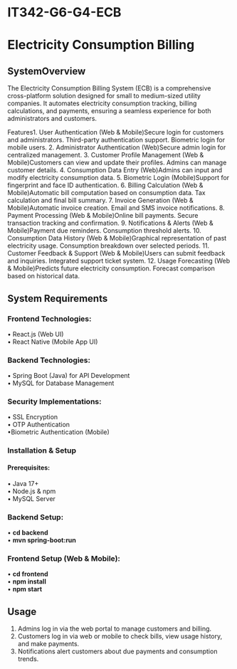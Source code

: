# IT342-G6-G4-ECB


<h1>Electricity Consumption Billing</h1> 



<h2>SystemOverview</h2>

The Electricity Consumption Billing System (ECB) is a comprehensive cross-platform solution designed for small to medium-sized utility companies. It automates electricity consumption tracking, billing calculations, and payments, ensuring a seamless experience for both administrators and customers.

Features1. User Authentication (Web & Mobile)Secure login for customers and administrators.
Third-party authentication support.
Biometric login for mobile users.
2. Administrator Authentication (Web)Secure admin login for centralized management.
3. Customer Profile Management (Web & Mobile)Customers can view and update their profiles.
Admins can manage customer details.
4. Consumption Data Entry (Web)Admins can input and modify electricity consumption data.
5. Biometric Login (Mobile)Support for fingerprint and face ID authentication.
6. Billing Calculation (Web & Mobile)Automatic bill computation based on consumption data.
Tax calculation and final bill summary.
7. Invoice Generation (Web & Mobile)Automatic invoice creation.
Email and SMS invoice notifications.
8. Payment Processing (Web & Mobile)Online bill payments.
Secure transaction tracking and confirmation.
9. Notifications & Alerts (Web & Mobile)Payment due reminders.
Consumption threshold alerts.
10. Consumption Data History (Web & Mobile)Graphical representation of past electricity usage.
Consumption breakdown over selected periods.
11. Customer Feedback & Support (Web & Mobile)Users can submit feedback and inquiries.
Integrated support ticket system.
12. Usage Forecasting (Web & Mobile)Predicts future electricity consumption.
Forecast comparison based on historical data.

<h2>System Requirements</h2>

<h3>Frontend Technologies:</h3>
• React.js (Web UI)<br>
• React Native (Mobile App UI)<br>

<h3>Backend Technologies:</h3>
• Spring Boot (Java) for API Development<br>
• MySQL for Database Management<br>

<h3>Security Implementations:</h3>
• SSL Encryption<br>
• OTP Authentication<br>
•Biometric Authentication (Mobile)<br>

<h3>Installation & Setup</h3>
<h4>Prerequisites:</h4>
• Java 17+<br>
• Node.js & npm<br>
• MySQL Server<br>

<h3>Backend Setup: </h3>
• <b>cd backend </b><br>
• <b>mvn spring-boot:run</b><br>

<h3>Frontend Setup (Web & Mobile):</h3>
• <b>cd frontend</b><br>
• <b>npm install</b><br>
• <b>npm start</b><br>

<h2>Usage</h2>

1. Admins log in via the web portal to manage customers and billing.
2. Customers log in via web or mobile to check bills, view usage history, and make payments.
3. Notifications alert customers about due payments and consumption trends.

<br>
<br>
<br>



